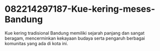 # 082214297187-Kue-kering-meses-Bandung
Kue kering tradisional Bandung memiliki sejarah panjang dan sangat beragam, mencerminkan kekayaan budaya serta pengaruh berbagai komunitas yang ada di kota ini. 
